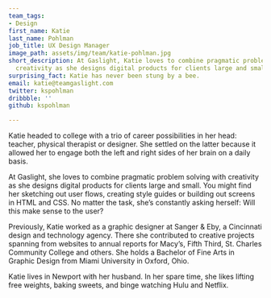 ```yaml
---
team_tags:
- Design
first_name: Katie
last_name: Pohlman
job_title: UX Design Manager
image_path: assets/img/team/katie-pohlman.jpg
short_description: At Gaslight, Katie loves to combine pragmatic problem solving with
  creativity as she designs digital products for clients large and small.
surprising_fact: Katie has never been stung by a bee.
email: katie@teamgaslight.com
twitter: kspohlman
dribbble: ''
github: kspohlman

---
```

Katie headed to college with a trio of career possibilities in her head: teacher, physical therapist or designer. She settled on the latter because it allowed her to engage both the left and right sides of her brain on a daily basis.

At Gaslight, she loves to combine pragmatic problem solving with creativity as she designs digital products for clients large and small. You might find her sketching out user flows, creating style guides or building out screens in HTML and CSS. No matter the task, she’s constantly asking herself: Will this make sense to the user?

Previously, Katie worked as a graphic designer at Sanger & Eby, a Cincinnati design and technology agency. There she contributed to creative projects spanning from websites to annual reports for Macy’s, Fifth Third, St. Charles Community College and others. She holds a Bachelor of Fine Arts in Graphic Design from Miami University in Oxford, Ohio.

Katie lives in Newport with her husband. In her spare time, she likes lifting free weights, baking sweets, and binge watching Hulu and Netflix.